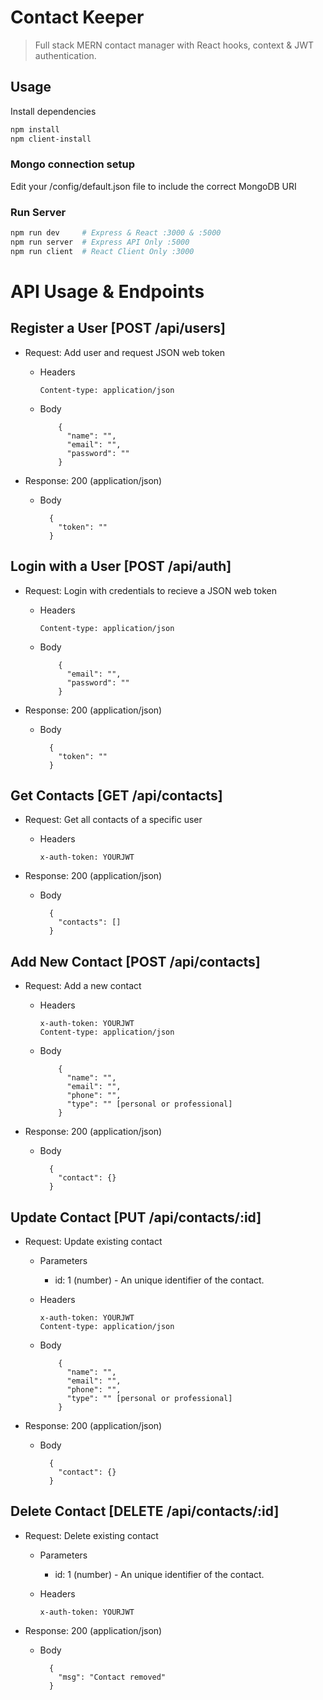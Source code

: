 # Contact Keeper

> Full stack MERN contact manager with React hooks, context & JWT authentication.

## Usage

Install dependencies

```bash
npm install
npm client-install
```

### Mongo connection setup

Edit your /config/default.json file to include the correct MongoDB URI

### Run Server

```bash
npm run dev     # Express & React :3000 & :5000
npm run server  # Express API Only :5000
npm run client  # React Client Only :3000
```

# API Usage & Endpoints

## Register a User [POST /api/users]

- Request: Add user and request JSON web token

  - Headers

        Content-type: application/json

  - Body

            {
              "name": "",
              "email": "",
              "password": ""
            }

- Response: 200 (application/json)

  - Body

          {
            "token": ""
          }

## Login with a User [POST /api/auth]

- Request: Login with credentials to recieve a JSON web token

  - Headers

        Content-type: application/json

  - Body

            {
              "email": "",
              "password": ""
            }

- Response: 200 (application/json)

  - Body

          {
            "token": ""
          }

## Get Contacts [GET /api/contacts]

- Request: Get all contacts of a specific user

  - Headers

        x-auth-token: YOURJWT

* Response: 200 (application/json)

  - Body

          {
            "contacts": []
          }

## Add New Contact [POST /api/contacts]

- Request: Add a new contact

  - Headers

        x-auth-token: YOURJWT
        Content-type: application/json

  - Body

            {
              "name": "",
              "email": "",
              "phone": "",
              "type": "" [personal or professional]
            }

- Response: 200 (application/json)

  - Body

          {
            "contact": {}
          }

## Update Contact [PUT /api/contacts/:id]

- Request: Update existing contact

  - Parameters

    - id: 1 (number) - An unique identifier of the contact.

  - Headers

        x-auth-token: YOURJWT
        Content-type: application/json

  - Body

            {
              "name": "",
              "email": "",
              "phone": "",
              "type": "" [personal or professional]
            }

- Response: 200 (application/json)

  - Body

          {
            "contact": {}
          }

## Delete Contact [DELETE /api/contacts/:id]

- Request: Delete existing contact

  - Parameters

    - id: 1 (number) - An unique identifier of the contact.

  - Headers

        x-auth-token: YOURJWT

* Response: 200 (application/json)

  - Body

          {
            "msg": "Contact removed"
          }